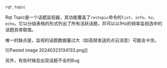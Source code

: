 ```bash
rqt_topic
```

Rqt Topic是一个话题监视器，其功能覆盖了`rostopic`命令的`list`、`info`、`hz`、`echo`。它以分级表格的形式列出了所有活跃话题，并可以以1Hz的频率监视选中的话题具体取值。

唯一的缺点是，监视的话题数据量过大（如高频发送的点云消息）可能会卡住。

![[Pasted image 20240323134133.png]]

另外，有些时候会出现话题不全的Bug